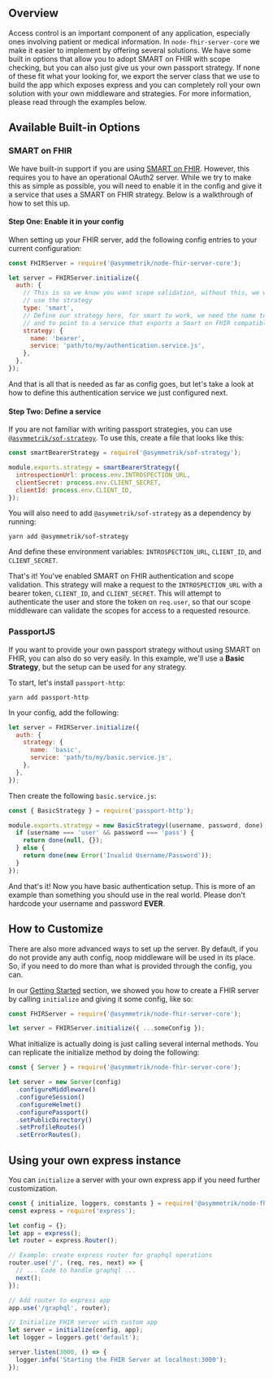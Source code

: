 ## Overview

Access control is an important component of any application, especially ones involving patient or medical information. In `node-fhir-server-core` we make it easier to implement by offering several solutions. We have some built in options that allow you to adopt SMART on FHIR with scope checking, but you can also just give us your own passport strategy. If none of these fit what your looking for, we export the server class that we use to build the app which exposes express and you can completely roll your own solution with your own middleware and strategies. For more information, please read through the examples below.

## Available Built-in Options

### SMART on FHIR

We have built-in support if you are using [SMART on FHIR](http://docs.smarthealthit.org/). However, this requires you to have an operational OAuth2 server. While we try to make this as simple as possible, you will need to enable it in the config and give it a service that uses a SMART on FHIR strategy. Below is a walkthrough of how to set this up.

#### Step One: Enable it in your config

When setting up your FHIR server, add the following config entries to your current configuration:

```javascript
const FHIRServer = require('@asymmetrik/node-fhir-server-core');

let server = FHIRServer.initialize({
  auth: {
    // This is so we know you want scope validation, without this, we would only
    // use the strategy
    type: 'smart',
    // Define our strategy here, for smart to work, we need the name to be bearer
    // and to point to a service that exports a Smart on FHIR compatible strategy
    strategy: {
      name: 'bearer',
      service: 'path/to/my/authentication.service.js',
    },
  },
});
```

And that is all that is needed as far as config goes, but let's take a look at how to define this authentication service we just configured next.

#### Step Two: Define a service

If you are not familiar with writing passport strategies, you can use [`@asymmetrik/sof-strategy`](https://github.com/Asymmetrik/phx-tools/tree/master/packages/sof-strategy). To use this, create a file that looks like this:

```javascript
const smartBearerStrategy = require('@asymmetrik/sof-strategy');

module.exports.strategy = smartBearerStrategy({
  introspectionUrl: process.env.INTROSPECTION_URL,
  clientSecret: process.env.CLIENT_SECRET,
  clientId: process.env.CLIENT_ID,
});
```

You will also need to add `@asymmetrik/sof-strategy` as a dependency by running:

```shell
yarn add @asymmetrik/sof-strategy
```

And define these environment variables: `INTROSPECTION_URL`, `CLIENT_ID`, and `CLIENT_SECRET`.

That's it! You've enabled SMART on FHIR authentication and scope validation. This strategy will make a request to the `INTROSPECTION_URL` with a bearer token, `CLIENT_ID`, and `CLIENT_SECRET`. This will attempt to authenticate the user and store the token on `req.user`, so that our scope middleware can validate the scopes for access to a requested resource.

### PassportJS

If you want to provide your own passport strategy without using SMART on FHIR, you can also do so very easily. In this example, we'll use a **Basic Strategy**, but the setup can be used for any strategy.

To start, let's install `passport-http`:

```shell
yarn add passport-http
```

In your config, add the following:

```javascript
let server = FHIRServer.initialize({
  auth: {
    strategy: {
      name: 'basic',
      service: 'path/to/my/basic.service.js',
    },
  },
});
```

Then create the following `basic.service.js`:

```javascript
const { BasicStrategy } = require('passport-http');

module.exports.strategy = new BasicStrategy((username, password, done) => {
  if (username === 'user' && password === 'pass') {
    return done(null, {});
  } else {
    return done(new Error('Invalid Username/Password'));
  }
});
```

And that's it! Now you have basic authentication setup. This is more of an example than something you should use in the real world. Please don't hardcode your username and password **EVER**.

## How to Customize

There are also more advanced ways to set up the server. By default, if you do not provide any auth config, noop middleware will be used in its place. So, if you need to do more than what is provided through the config, you can.

In our [Getting Started](GettingStarted.md) section, we showed you how to create a FHIR server by calling `initialize` and giving it some config, like so:

```javascript
const FHIRServer = require('@asymmetrik/node-fhir-server-core');

let server = FHIRServer.initialize({ ...someConfig });
```

What initialize is actually doing is just calling several internal methods. You can replicate the initialize method by doing the following:

```javascript
const { Server } = require('@asymmetrik/node-fhir-server-core');

let server = new Server(config)
  .configureMiddleware()
  .configureSession()
  .configureHelmet()
  .configurePassport()
  .setPublicDirectory()
  .setProfileRoutes()
  .setErrorRoutes();
```

## Using your own express instance

You can `initialize` a server with your own express app if you need further customization.

```javascript
const { initialize, loggers, constants } = require('@asymmetrik/node-fhir-server-core');
const express = require('express');

let config = {};
let app = express();
let router = express.Router();

// Example: create express router for graphql operations
router.use('/', (req, res, next) => {
  // ... Code to handle graphql ...
  next();
});

// Add router to express app
app.use('/graphql', router);

// Initialize FHIR server with custom app
let server = initialize(config, app);
let logger = loggers.get('default');

server.listen(3000, () => {
  logger.info('Starting the FHIR Server at localhost:3000');
});
```
